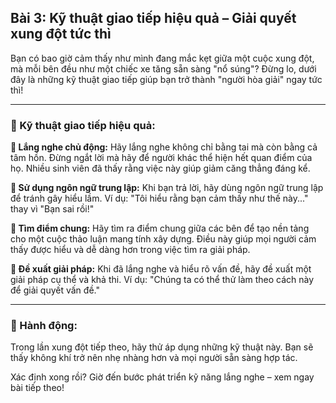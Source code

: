 ## Bài 3: Kỹ thuật giao tiếp hiệu quả – Giải quyết xung đột tức thì

Bạn có bao giờ cảm thấy như mình đang mắc kẹt giữa một cuộc xung đột, mà mỗi bên đều như một chiếc xe tăng sẵn sàng "nổ súng"? Đừng lo, dưới đây là những kỹ thuật giao tiếp giúp bạn trở thành "người hòa giải" ngay tức thì!

---

### 📌 Kỹ thuật giao tiếp hiệu quả:

**🔹 Lắng nghe chủ động:**
Hãy lắng nghe không chỉ bằng tai mà còn bằng cả tâm hồn. Đừng ngắt lời mà hãy để người khác thể hiện hết quan điểm của họ. Nhiều sinh viên đã thấy rằng việc này giúp giảm căng thẳng đáng kể.

**🔹 Sử dụng ngôn ngữ trung lập:**
Khi bạn trả lời, hãy dùng ngôn ngữ trung lập để tránh gây hiểu lầm. Ví dụ: "Tôi hiểu rằng bạn cảm thấy như thế này..." thay vì "Bạn sai rồi!"

**🔹 Tìm điểm chung:**
Hãy tìm ra điểm chung giữa các bên để tạo nền tảng cho một cuộc thảo luận mang tính xây dựng. Điều này giúp mọi người cảm thấy được hiểu và dễ dàng hơn trong việc tìm ra giải pháp.

**🔹 Đề xuất giải pháp:**
Khi đã lắng nghe và hiểu rõ vấn đề, hãy đề xuất một giải pháp cụ thể và khả thi. Ví dụ: "Chúng ta có thể thử làm theo cách này để giải quyết vấn đề."

---

### 🚀 Hành động:

Trong lần xung đột tiếp theo, hãy thử áp dụng những kỹ thuật này. Bạn sẽ thấy không khí trở nên nhẹ nhàng hơn và mọi người sẵn sàng hợp tác.

Xác định xong rồi? Giờ đến bước phát triển kỹ năng lắng nghe – xem ngay bài tiếp theo!